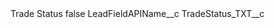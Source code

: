 <?xml version="1.0" encoding="UTF-8"?>
<CustomMetadata xmlns="http://soap.sforce.com/2006/04/metadata" xmlns:xsi="http://www.w3.org/2001/XMLSchema-instance" xmlns:xsd="http://www.w3.org/2001/XMLSchema">
    <label>Trade Status</label>
    <protected>false</protected>
    <values>
        <field>LeadFieldAPIName__c</field>
        <value xsi:type="xsd:string">TradeStatus_TXT__c</value>
    </values>
</CustomMetadata>
